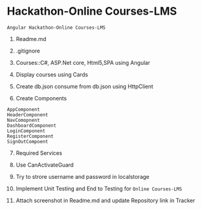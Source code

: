 # Hackathon-Online Courses-LMS

`Angular Hackathon-Online Courses-LMS`


1. Readme.md

2. .gitignore

3. Courses::C#, ASP.Net core, Html5,SPA using Angular

4. Display courses using Cards

5. Create db.json
  consume from db.json using HttpClient

6. Create Components

  ```
  AppComponent
  HeaderComponent
  NavComopnent
  DashboardComponent
  LoginComponent
  RegisterComponent
  SignOutCompoent

  ```

7. Required Services

8. Use CanActivateGuard

9. Try to strore username and password in localstorage

10. Implement Unit Testing and End to Testing for `Online Courses-LMS`

  
11. Attach screenshot in Readme.md and update Repository link in 
    Tracker
   


